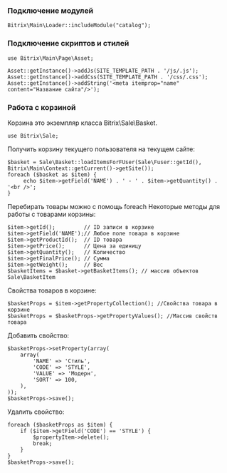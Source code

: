 <h3>Подключение модулей</h3>

    Bitrix\Main\Loader::includeModule("catalog");

<h3>Подключение скриптов и стилей</h3>

    use Bitrix\Main\Page\Asset; 

    Asset::getInstance()->addJs(SITE_TEMPLATE_PATH . '/js/.js'); 
    Asset::getInstance()->addCss(SITE_TEMPLATE_PATH . '/css/.css'); 
    Asset::getInstance()->addString('<meta itemprop="name" content="Название сайта"/>');

<h3>Работа с корзиной</h3>

Корзина это экземпляр класса Bitrix\Sale\Basket.

    use Bitrix\Sale;
    
Получить корзину текущего пользователя на текущем сайте:

    $basket = Sale\Basket::loadItemsForFUser(Sale\Fuser::getId(), Bitrix\Main\Context::getCurrent()->getSite());
    foreach ($basket as $item) {
         echo $item->getField('NAME') . ' - ' . $item->getQuantity() . '<br />';
    }
    
Перебирать товары можно с помощь foreach
Некоторые методы для работы с товарами корзины:


    $item->getId();         // ID записи в корзине
    $item->getField('NAME');// Любое поле товара в корзине
    $item->getProductId();  // ID товара
    $item->getPrice();      // Цена за единицу
    $item->getQuantity();   // Количество
    $item->getFinalPrice(); // Сумма
    $item->getWeight();     // Вес
    $basketItems = $basket->getBasketItems(); // массив объектов Sale\BasketItem
    
Свойства товаров в корзине:
    
    $basketProps = $item->getPropertyCollection(); //Свойства товара в корзине
    $basketProps = $basketProps->getPropertyValues(); //Массив свойств товара
    
Добавить свойство:

    $basketProps->setProperty(array(
        array(
            'NAME' => 'Стиль',
            'CODE' => 'STYLE',
            'VALUE' => 'Модерн',
            'SORT' => 100,
        ),
    ));
    $basketProps->save();
    
Удалить свойство:

    foreach ($basketProps as $item) {
        if ($item->getField('CODE') == 'STYLE') {
            $propertyItem->delete();
            break;
        }
    }
    $basketProps->save();
